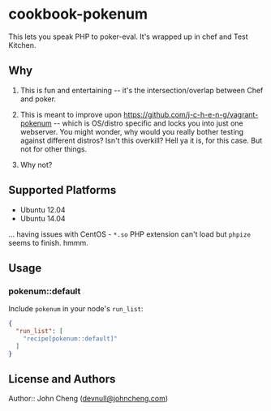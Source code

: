 # cookbook-pokenum

This lets you speak PHP to poker-eval. It's wrapped up in chef and Test Kitchen.

## Why

1) This is fun and entertaining -- it's the intersection/overlap between Chef and poker.

2) This is meant to improve upon https://github.com/j-c-h-e-n-g/vagrant-pokenum -- which is OS/distro specific and locks you into just one webserver. You might wonder, why would you really bother testing against different distros? Isn't this overkill? Hell ya it is, for this case. But not for other things. 

3) Why not? 

## Supported Platforms

* Ubuntu 12.04
* Ubuntu 14.04

... having issues with CentOS - `*.so` PHP extension can't load but `phpize` seems to finish. hmmm.



## Usage

### pokenum::default

Include `pokenum` in your node's `run_list`:

```json
{
  "run_list": [
    "recipe[pokenum::default]"
  ]
}
```

## License and Authors

Author:: John Cheng (<devnull@johncheng.com>)

